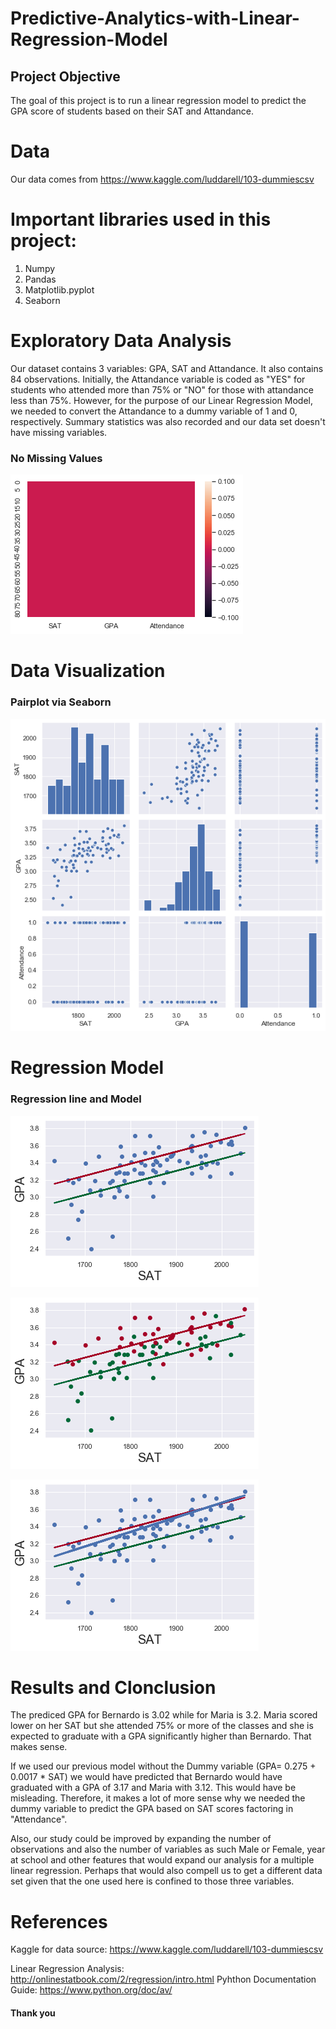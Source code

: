 # Predictive-Analytics-with-Linear-Regression-Model
## Project Objective
The goal of this project is to run a linear regression model to predict the GPA score of students based on their SAT and Attandance. 

# Data
Our data comes from https://www.kaggle.com/luddarell/103-dummiescsv

# Important libraries used in this project:
1. Numpy
2. Pandas
3. Matplotlib.pyplot
4. Seaborn

# Exploratory Data Analysis
Our dataset contains 3 variables: GPA, SAT and Attandance. It also contains 84 observations. Initially, the Attandance variable is coded as "YES" for students who attended more than 75% or "NO" for those with attandance less than 75%. However, for the purpose of our Linear Regression Model, we needed to convert the Attandance to a dummy variable of 1 and 0, respectively. Summary statistics was also recorded and our data set doesn't have missing variables.

### No Missing Values
![No missing values!](https://github.com/vimpicode/Predictive-Analytics-with-Linear-Regression-Model/blob/main/1.png)


# Data Visualization
### Pairplot via Seaborn
![Pairplot using seaborn](https://github.com/vimpicode/Predictive-Analytics-with-Linear-Regression-Model/blob/main/pairplot.png)

# Regression Model 
### Regression line and Model
![](https://github.com/vimpicode/Predictive-Analytics-with-Linear-Regression-Model/blob/main/Regression%20Model1.png)

![](https://github.com/vimpicode/Predictive-Analytics-with-Linear-Regression-Model/blob/main/Regression%20Model2.png)

![](https://github.com/vimpicode/Predictive-Analytics-with-Linear-Regression-Model/blob/main/Original%20Regression.png)

# Results and Clonclusion
The prediced GPA for Bernardo is 3.02 while for Maria is 3.2. Maria scored lower on her SAT but she attended 75% or more of the classes and she is expected to graduate with a GPA significantly higher than Bernardo. That makes sense.

If we used our previous model without the Dummy variable (GPA= 0.275 + 0.0017 * SAT) we would have predicted that Bernardo would have graduated with a GPA of 3.17 and Maria with 3.12. This would have be misleading. Therefore, it makes a lot of more sense why we needed the dummy variable to predict the GPA based on SAT scores factoring in "Attendance". 

Also, our study could be improved by expanding the number of observations and also the number of variables as such Male or Female, year at school and other features that would expand our analysis for a multiple linear regression. Perhaps that would also compell us to get a different data set given that the one used here is confined to those three variables.

# References

Kaggle for data source: https://www.kaggle.com/luddarell/103-dummiescsv

Linear Regression Analysis: http://onlinestatbook.com/2/regression/intro.html 
Pyhthon Documentation Guide: https://www.python.org/doc/av/

#### Thank you


